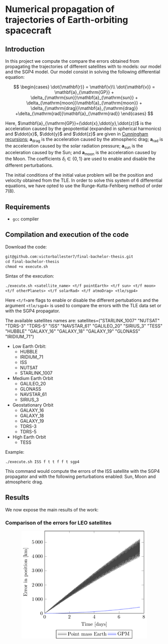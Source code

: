 # Numerical propagation of trajectories of Earth-orbiting spacecraft

## Introduction

In this project we compute the compare the errors obtained from propagating the trajectories of different satellites with to models: our model and the SGP4 model. Our model consist in solving the following differential equation:

$$
  \begin{cases}
    \dot{\mathbf{r}} = \mathbf{v}\\
    \dot{\mathbf{v}} = \mathbf{a}_{\mathrm{GP}} + \delta_{\mathrm{sun}}\mathbf{a}_{\mathrm{sun}} + \delta_{\mathrm{moon}}\mathbf{a}_{\mathrm{moon}} + \delta_{\mathrm{drag}}\mathbf{a}_{\mathrm{drag}} +\delta_{\mathrm{rad}}\mathbf{a}_{\mathrm{rad}}
  \end{cases}
$$

Here, $\mathbf{a}_{\mathrm{GP}}=(\ddot{x},\ddot{y},\ddot{z})$ is the acceleration caused by the geopotential (expanded in spherical harmonics) and $\ddot{x}$, $\ddot{y}$ and $\ddot{z}$ are given in [Cunningham recursions](https://github.com/victorballester7/final-bachelor-thesis/blob/dc82b9a0204b01edc024837cc173b822f4e01464/docs/articles/cunningham1970.pdf); $\mathbf{a}_{\mathrm{drag}}$ is the acceleration caused by the atmospheric drag; $\mathbf{a}_{\mathrm{rad}}$ is the acceleration caused by the solar radiation pressure; $\mathbf{a}_{\mathrm{sun}}$ is the acceleration caused by the Sun; and $\mathbf{a}_{\mathrm{moon}}$ is the acceleration caused by the Moon. The coefficients $\delta_{i}\in\{0,1\}$ are used to enable and disable the different perturbations.

The initial conditions of the initial value problem will be the position and velocity obtained from the TLE. In order to solve this system of 6 differential equations, we have opted to use the Runge-Kutta-Fehlberg method of order 7(8).

## Requirements

- `gcc` compiler

## Compilation and execution of the code

Download the code:

```
git@github.com:victorballester7/final-bachelor-thesis.git
cd final-bachelor-thesis
chmod +x execute.sh
```

Sintax of the execution:

```
./execute.sh <satellite_name> <t/f pointEarth> <t/f sun> <t/f moon> <t/f otherPlanets> <t/f solarRad> <t/f atmoDrag> <tle/sgp4>
```

Here `<t/f>`are flags to enable or disable the different pertubations and the argument `<tle/sgp4>` is used to compare the errors with the TLE data set or with the SGP4 propagator.

The available satellites names are:
satellites=("STARLINK_1007" "NUTSAT" "TDRS-3" "TDRS-5" "ISS" "NAVSTAR_61" "GALILEO_20" "SIRIUS_3" "TESS" "HUBBLE" "GALAXY_16" "GALAXY_18" "GALAXY_19" "GLONASS" "IRIDIUM_71")

- Low Earth Orbit:
  - HUBBLE
  - IRIDIUM_71
  - ISS
  - NUTSAT
  - STARLINK_1007
- Medium Earth Orbit
  - GALILEO_20
  - GLONASS
  - NAVSTAR_61
  - SIRIUS_3
- Geostationary Orbit
  - GALAXY_16
  - GALAXY_18
  - GALAXY_19
  - TDRS-3
  - TDRS-5
- High Earth Orbit
  - TESS

Example:

```
./execute.sh ISS f t t f f t sgp4
```

This command would compute the errors of the ISS satellite with the SGP4 propagator and with the following perturbations enabled: Sun, Moon and atmospheric drag.

## Results

We now expose the main results of the work:

### Comparison of the errors for LEO satellites

<p align="center">
  <img src="../latex/Images/simulation/ISS_pointMass_comparison.pdf" alt="Comparison of the errors when propaging the ISS spacecraft considering the Earth as point-mass or as a non-homogeneous distribution of mass." width="400px">
</p>
